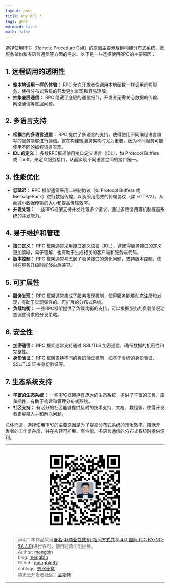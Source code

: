 ```yaml
---
layout: post
title: Why RPC ?
tags: gRPC
mermaid: false
math: false
---  
```


选择使用RPC（Remote Procedure Call）的原因主要涉及到构建分布式系统、微服务架构和多语言通信等方面的需求。以下是一些选择使用RPC的主要原因：

## 1. **远程调用的透明性**

- **像本地调用一样的体验：** RPC 允许开发者像调用本地函数一样调用远程服务，使得分布式系统的开发更加直观和容易理解。
- **抽象底层通信：** RPC 隐藏了底层的通信细节，开发者无需关心数据的传输、网络通信等底层问题。

## 2. **多语言支持**

- **松耦合的多语言通信：** RPC 提供了多语言的支持，使得使用不同编程语言编写的服务能够进行通信。这在构建微服务架构时尤为重要，因为不同服务可能使用不同的编程语言实现。
- **IDL 的定义：** 多数RPC框架使用接口定义语言（IDL），如 Protocol Buffers 或 Thrift，来定义服务接口，从而实现不同语言之间的接口统一。

## 3. **性能优化**

- **低延迟：** RPC 框架通常采用二进制协议（如 Protocol Buffers 或 MessagePack）进行数据传输，以及采用高效的传输协议（如 HTTP/2），从而减小数据传输的大小和提高传输效率。
- **并发处理：** 一些RPC框架支持并发处理多个请求，通过多路复用等机制提高系统的并发能力。

## 4. **易于维护和管理**

- **接口定义：** RPC 框架通常采用接口定义语言（IDL），这使得服务接口的定义更加清晰，易于理解，也有助于生成相关的客户端和服务端代码。
- **版本控制：** RPC 框架通常考虑到了服务接口的演化问题，支持版本控制，使得在服务升级时能够向后兼容。

## 5. **可扩展性**

- **服务发现：** RPC 框架通常集成了服务发现机制，使得服务能够动态注册和发现，有助于实现弹性的、可扩展的分布式系统。
- **负载均衡：** 一些RPC框架提供了负载均衡的支持，可以根据服务的负载情况动态调整请求的分发策略。

## 6. **安全性**

- **加密通信：** RPC 框架通常支持通过 SSL/TLS 加密通信，确保数据的机密性和完整性。
- **身份验证：** RPC 框架支持不同的身份验证机制，如基于令牌的身份验证、SSL/TLS 证书身份验证等。

## 7. **生态系统支持**

- **丰富的生态系统：** 一些RPC框架拥有庞大的生态系统，提供了丰富的工具、库和插件，有助于构建和管理分布式系统。
- **社区支持：** 有活跃的社区能够提供及时的技术支持、文档、教程等，使得开发者更容易入手和解决问题。

总体而言，选择使用RPC的主要原因是为了提高分布式系统的开发效率、降低开发者的工作复杂度，并在构建可扩展、高性能、多语言通信的分布式系统时提供便利。

---

<div align="center">
  <img src="../img/qrcode_wechat.jpg" alt="孟斯特">
</div>

> 声明：本作品采用[署名-非商业性使用-相同方式共享 4.0 国际 (CC BY-NC-SA 4.0)](https://creativecommons.org/licenses/by-nc-sa/4.0/deed.zh)进行许可，使用时请注明出处。  
> Author: [mengbin](mengbin1992@outlook.com)  
> blog: [mengbin](https://mengbin.top)  
> Github: [mengbin92](https://mengbin92.github.io/)  
> cnblogs: [恋水无意](https://www.cnblogs.com/lianshuiwuyi/)  
> 腾讯云开发者社区：[孟斯特](https://cloud.tencent.com/developer/user/6649301)  

---
